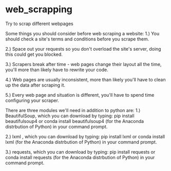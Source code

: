# web_scrapping
Try to scrap different webpages

Some things you should consider before web scraping a website:
1.) You should check a site's terms and conditions before you scrape them.

2.) Space out your requests so you don't overload the site's server, doing this could get you blocked.

3.) Scrapers break after time - web pages change their layout all the time, you'll more than likely have to rewrite your code.

4.) Web pages are usually inconsistent, more than likely you'll have to clean up the data after scraping it.

5.) Every web page and situation is different, you'll have to spend time configuring your scraper.



There are three modules we'll need in addition to python are:
1.) BeautifulSoup, which you can download by typing: pip install beautifulsoup4 or conda install beautifulsoup4 (for the Anaconda distrbution of Python) in your command prompt.

2.) lxml , which you can download by typing: pip install lxml or conda install lxml (for the Anaconda distrbution of Python) in your command prompt.

3.) requests, which you can download by typing: pip install requests or conda install requests (for the Anaconda distrbution of Python) in your command prompt.
